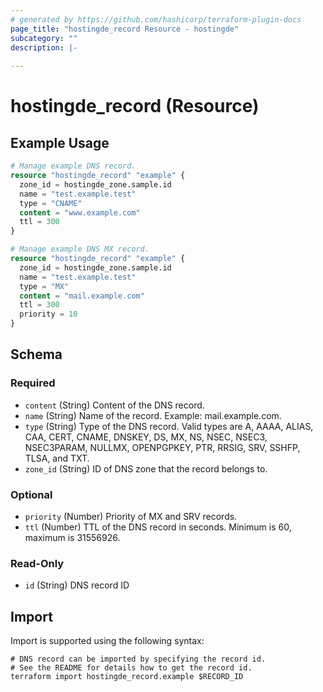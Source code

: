 ```yaml
---
# generated by https://github.com/hashicorp/terraform-plugin-docs
page_title: "hostingde_record Resource - hostingde"
subcategory: ""
description: |-
  
---
```


# hostingde_record (Resource)



## Example Usage

```terraform
# Manage example DNS record.
resource "hostingde_record" "example" {
  zone_id = hostingde_zone.sample.id
  name = "test.example.test"
  type = "CNAME"
  content = "www.example.com"
  ttl = 300
}

# Manage example DNS MX record.
resource "hostingde_record" "example" {
  zone_id = hostingde_zone.sample.id
  name = "test.example.test"
  type = "MX"
  content = "mail.example.com"
  ttl = 300
  priority = 10
}
```

<!-- schema generated by tfplugindocs -->
## Schema

### Required

- `content` (String) Content of the DNS record.
- `name` (String) Name of the record. Example: mail.example.com.
- `type` (String) Type of the DNS record. Valid types are A, AAAA, ALIAS, CAA, CERT, CNAME, DNSKEY, DS, MX, NS, NSEC, NSEC3, NSEC3PARAM, NULLMX, OPENPGPKEY, PTR, RRSIG, SRV, SSHFP, TLSA, and TXT.
- `zone_id` (String) ID of DNS zone that the record belongs to.

### Optional

- `priority` (Number) Priority of MX and SRV records.
- `ttl` (Number) TTL of the DNS record in seconds. Minimum is 60, maximum is 31556926.

### Read-Only

- `id` (String) DNS record ID

## Import

Import is supported using the following syntax:

```shell
# DNS record can be imported by specifying the record id.
# See the README for details how to get the record id.
terraform import hostingde_record.example $RECORD_ID
```
